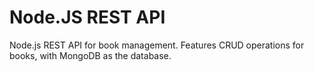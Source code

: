 # Node.JS REST API
 Node.js REST API for book management. Features CRUD operations for books, with MongoDB as the database.
